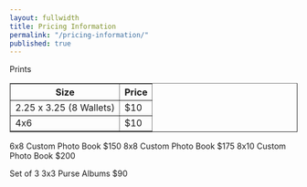 ```yaml
---
layout: fullwidth
title: Pricing Information
permalink: "/pricing-information/"
published: true
---
```


Prints

<html>
 <body>
  <table border="1">
   <tr>
    <th>Size</th>
    <th>Price</th>
   </tr>
   <tr>
    <td>2.25 x 3.25 (8 Wallets)</td>
    <td>$10</td>
   </tr>
   <tr>
    <td>4x6</td>
    <td>$10</td>
   </tr>
  </table>
 </body>
</html>


6x8 Custom Photo Book $150
8x8 Custom Photo Book $175
8x10 Custom Photo Book $200

Set of 3 3x3 Purse Albums $90
